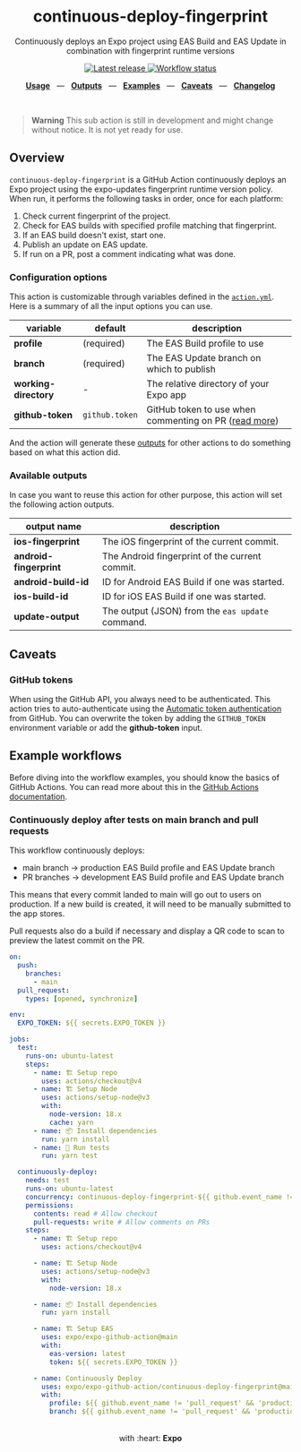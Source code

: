 <div align="center">
  <h1>continuous-deploy-fingerprint</h1>
  <p>Continuously deploys an Expo project using EAS Build and EAS Update in combination with fingerprint runtime versions</p>
</div>

<p align="center">
  <a href="https://github.com/expo/expo-github-action/releases" title="Latest release">
    <picture>
      <source media="(prefers-color-scheme: dark)" srcset="https://img.shields.io/github/package-json/v/expo/expo-github-action?style=flat-square&color=0366D6&labelColor=49505A">
      <img alt="Latest release" src="https://img.shields.io/github/package-json/v/expo/expo-github-action?style=flat-square&color=0366D6&labelColor=D1D5DA" />
    </picture>
  </a>
  <a href="https://github.com/expo/expo-github-action/actions" title="Workflow status">
    <picture>
      <source media="(prefers-color-scheme: dark)" srcset="https://img.shields.io/github/actions/workflow/status/expo/expo-github-action/test.yml?branch=main&style=flat-square&labelColor=49505A">
      <img alt="Workflow status" src="https://img.shields.io/github/actions/workflow/status/expo/expo-github-action/test.yml?branch=main&style=flat-square&labelColor=D1D5DA" />
    </picture>
  </a>
</p>

<p align="center">
  <a href="#usage"><b>Usage</b></a>
  &nbsp;&nbsp;&mdash;&nbsp;&nbsp;
  <a href="#available-outputs"><b>Outputs</b></a>
  &nbsp;&nbsp;&mdash;&nbsp;&nbsp;
  <a href="#example-workflows"><b>Examples</b></a>
  &nbsp;&nbsp;&mdash;&nbsp;&nbsp;
  <a href="#caveats"><b>Caveats</b></a>
  &nbsp;&nbsp;&mdash;&nbsp;&nbsp;
  <a href="https://github.com/expo/expo-github-action/blob/main/CHANGELOG.md"><b>Changelog</b></a>
</p>

<br />

> **Warning**
> This sub action is still in development and might change without notice. It is not yet ready for use.

## Overview

`continuous-deploy-fingerprint` is a GitHub Action continuously deploys an Expo project using the expo-updates fingerprint runtime version policy. When run, it performs the following tasks in order, once for each platform:
1. Check current fingerprint of the project.
2. Check for EAS builds with specified profile matching that fingerprint.
3. If an EAS build doesn't exist, start one.
4. Publish an update on EAS update.
5. If run on a PR, post a comment indicating what was done.

### Configuration options

This action is customizable through variables defined in the [`action.yml`](action.yml).
Here is a summary of all the input options you can use.

| variable                           | default          | description                                                             |
| ---------------------------------- | ---------------- | ----------------------------------------------------------------------- |
| **profile**                        | (required)       | The EAS Build profile to use |
| **branch**                     | (required)       | The EAS Update branch on which to publish |
| **working-directory**              | -                | The relative directory of your Expo app                                 |
| **github-token**                   | `github.token`   | GitHub token to use when commenting on PR ([read more](#github-tokens)) |

And the action will generate these [outputs](#available-outputs) for other actions to do something based on what this action did.

### Available outputs

In case you want to reuse this action for other purpose, this action will set the following action outputs.

| output name              | description                                                                                                                                                                                   |
| ------------------------ | ------------------------------ |
| **ios-fingerprint**      | The iOS fingerprint of the current commit.          |
| **android-fingerprint**  | The Android fingerprint of the current commit.                 |
| **android-build-id**  | ID for Android EAS Build if one was started. |
| **ios-build-id**  | ID for iOS EAS Build if one was started.         |
| **update-output**     | The output (JSON) from the `eas update` command. |

## Caveats

### GitHub tokens

When using the GitHub API, you always need to be authenticated.
This action tries to auto-authenticate using the [Automatic token authentication][link-gha-token] from GitHub.
You can overwrite the token by adding the `GITHUB_TOKEN` environment variable or add the **github-token** input.

## Example workflows

Before diving into the workflow examples, you should know the basics of GitHub Actions.
You can read more about this in the [GitHub Actions documentation][link-actions].

### Continuously deploy after tests on main branch and pull requests

This workflow continuously deploys:
- main branch -> production EAS Build profile and EAS Update branch
- PR branches -> development EAS Build profile and EAS Update branch

This means that every commit landed to main will go out to users on production. If a new build is created, it will need to be manually submitted to the app stores.

Pull requests also do a build if necessary and display a QR code to scan to preview the latest commit on the PR.

```yml
on:
  push:
    branches:
      - main
  pull_request:
    types: [opened, synchronize]

env:
  EXPO_TOKEN: ${{ secrets.EXPO_TOKEN }}

jobs:
  test:
    runs-on: ubuntu-latest
    steps:
      - name: 🏗 Setup repo
        uses: actions/checkout@v4
      - name: 🏗 Setup Node
        uses: actions/setup-node@v3
        with:
          node-version: 18.x
          cache: yarn
      - name: 📦 Install dependencies
        run: yarn install
      - name: 🧪 Run tests
        run: yarn test

  continuously-deploy:
    needs: test
    runs-on: ubuntu-latest
    concurrency: continuous-deploy-fingerprint-${{ github.event_name != 'pull_request' && 'main' || github.run_id }}
    permissions:
      contents: read # Allow checkout
      pull-requests: write # Allow comments on PRs
    steps:
      - name: 🏗 Setup repo
        uses: actions/checkout@v4

      - name: 🏗 Setup Node
        uses: actions/setup-node@v3
        with:
          node-version: 18.x

      - name: 📦 Install dependencies
        run: yarn install

      - name: 🏗 Setup EAS
        uses: expo/expo-github-action@main
        with:
          eas-version: latest
          token: ${{ secrets.EXPO_TOKEN }}

      - name: Continuously Deploy
        uses: expo/expo-github-action/continuous-deploy-fingerprint@main
        with:
          profile: ${{ github.event_name != 'pull_request' && 'production' || 'development' }}
          branch: ${{ github.event_name != 'pull_request' && 'production' || 'development' }}
```

<div align="center">
  <br />
  with :heart:&nbsp;<strong>Expo</strong>
  <br />
</div>

[link-actions]: https://help.github.com/en/categories/automating-your-workflow-with-github-actions
[link-gha-token]: https://docs.github.com/en/actions/security-guides/automatic-token-authentication#permissions-for-the-github_token
